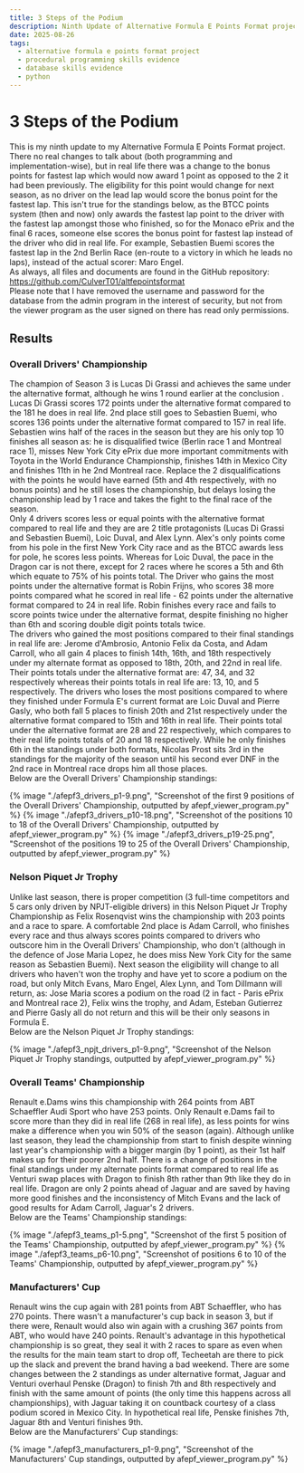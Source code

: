 ```yaml
---
title: 3 Steps of the Podium
description: Ninth Update of Alternative Formula E Points Format project.
date: 2025-08-26
tags:
  - alternative formula e points format project
  - procedural programming skills evidence
  - database skills evidence
  - python
---
```


<div class="container fluid">
  <h1 class="col align-self-center">3 Steps of the Podium</h1>
  <div class="row justify-content-center">
    <p class="col-8">
    This is my ninth update to my Alternative Formula E Points Format project. There no real changes to talk about (both programming and implementation-wise), but in real life there was a change to the bonus points for fastest lap which would now award 1 point as opposed to the 2 it had been previously. The eligibility for this point would change for next season, as no driver on the lead lap would score the bonus point for the fastest lap. This isn't true for the standings below, as the BTCC points system (then and now) only awards the fastest lap point to the driver with the fastest lap amongst those who finished, so for the Monaco ePrix and the final 6 races, someone else scores the bonus point for fastest lap instead of the driver who did in real life. For example, Sebastien Buemi scores the fastest lap in the 2nd Berlin Race (en-route to a victory in which he leads no laps), instead of the actual scorer: Maro Engel.<br/>
    As always, all files and documents are found in the GitHub repository: <a href="https://github.com/CulverT01/altfepointsformat">https://github.com/CulverT01/altfepointsformat</a><br/>
    Please note that I have removed the username and password for the database from the admin program in the interest of security, but not from the viewer program as the user signed on there has read only permissions.
    </p>
  </div>
  <div class="row justify-content-center">
    <h2 class="row">Results</h2>
    <h3 class="row">Overall Drivers' Championship</h3>
    <p class="col-8"> 
    The champion of Season 3 is Lucas Di Grassi and achieves the same under the alternative format, although he wins 1 round earlier at the conclusion . Lucas Di Grassi scores 172 points under the alternative format compared to the 181 he does in real life. 2nd place still goes to Sebastien Buemi, who scores 136 points under the alternative format compared to 157 in real life. Sebastien wins half of the races in the season but they are his only top 10 finishes all season as: he is disqualified twice (Berlin race 1 and Montreal race 1), misses New York City ePrix due more important commitments with Toyota in the World Endurance Championship, finishes 14th in Mexico City and finishes 11th in he 2nd Montreal race. Replace the 2 disqualifications with the points he would have earned (5th and 4th respectively, with no bonus points) and he still loses the championship, but delays losing the championship lead by 1 race and takes the fight to the final race of the season.<br/>
    Only 4 drivers scores less or equal points with the alternative format compared to real life and they are are 2 title protagonists (Lucas Di Grassi and Sebastien Buemi), Loic Duval, and Alex Lynn. Alex's only points come from his pole in the first New York City race and as the BTCC awards less for pole, he scores less points. Whereas for Loic Duval, the pace in the Dragon car is not there, except for 2 races where he scores a 5th and 6th which equate to 75% of his points total. The Driver who gains the most points under the alternative format is Robin Frijns, who scores 38 more points compared what he scored in real life - 62 points under the alternative format compared to 24 in real life. Robin finishes every race and fails to score points twice under the alternative format, despite finishing no higher than 6th and scoring double digit points totals twice.<br/>
    The drivers who gained the most positions compared to their final standings in real life are: Jerome d'Ambrosio, Antonio Felix da Costa, and Adam Carroll, who all gain 4 places to finish 14th, 16th, and 18th respectively under my alternate format as opposed to 18th, 20th, and 22nd in real life. Their points totals under the alternative format are: 47, 34, and 32 respectively whereas their points totals in real life are: 13, 10, and 5 respectively. The drivers who loses the most positions compared to where they finished under Formula E's current format are Loic Duval and Pierre Gasly, who both fall 5 places to finish 20th and 21st respectively under the alternative format compared to 15th and 16th in real life. Their points total under the alternative format are 28 and 22 respectively, which compares to their real life points totals of 20 and 18 respectively. While he only finishes 6th in the standings under both formats, Nicolas Prost sits 3rd in the standings for the majority of the season until his second ever DNF in the 2nd race in Montreal race drops him all those places.<br/>
    Below are the Overall Drivers' Championship standings:
    </p>
    {% image "./afepf3_drivers_p1-9.png", "Screenshot of the first 9 positions of the Overall Drivers' Championship, outputted by afepf_viewer_program.py" %}
    {% image "./afepf3_drivers_p10-18.png", "Screenshot of the positions 10 to 18 of the Overall Drivers' Championship, outputted by afepf_viewer_program.py" %}
    {% image "./afepf3_drivers_p19-25.png", "Screenshot of the positions 19 to 25 of the Overall Drivers' Championship, outputted by afepf_viewer_program.py" %}
    <h3 class="row">Nelson Piquet Jr Trophy</h3>
    <p class="col-8">
    Unlike last season, there is proper competition (3 full-time competitors and 5 cars only driven by NPJT-eligible drivers) in this Nelson Piquet Jr Trophy Championship as Felix Rosenqvist wins the championship with 203 points and a race to spare. A comfortable 2nd place is Adam Carroll, who finishes every race and thus always scores points compared to drivers who outscore him in the Overall Drivers' Championship, who don't (although in the defence of Jose Maria Lopez, he does miss New York City for the same reason as Sebastien Buemi). Next season the eligibility will change to all drivers who haven't won the trophy and have yet to score a podium on the road, but only Mitch Evans, Maro Engel, Alex Lynn, and Tom Dillmann will return, as: Jose Maria scores a podium on the road (2 in fact - Paris ePrix and Montreal race 2), Felix wins the trophy, and Adam, Esteban Gutierrez and Pierre Gasly all do not return and this will be their only seasons in Formula E.<br/>
    Below are the Nelson Piquet Jr Trophy standings:
    </p>
    {% image "./afepf3_npjt_drivers_p1-9.png", "Screenshot of the Nelson Piquet Jr Trophy standings, outputted by afepf_viewer_program.py" %}
    <h3 class="row">Overall Teams' Championship</h3>
    <p class="col-8">
    Renault e.Dams wins this championship with 264 points from ABT Schaeffler Audi Sport who have 253 points. Only Renault e.Dams fail to score more than they did in real life (268 in real life), as less points for wins make a difference when you win 50% of the season (again). Although unlike last season, they lead the championship from start to finish despite winning last year's championship with a bigger margin (by 1 point), as their 1st half makes up for their poorer 2nd half. There is a change of positions in the final standings under my alternate points format compared to real life as Venturi swap places with Dragon to finish 8th rather than 9th like they do in real life. Dragon are only 2 points ahead of Jaguar and are saved by having more good finishes and the inconsistency of Mitch Evans and the lack of good results for Adam Carroll, Jaguar's 2 drivers.<br/>
    Below are the Teams' Championship standings:
    </p>
    {% image "./afepf3_teams_p1-5.png", "Screenshot of the first 5 position of the Teams' Championship, outputted by afepf_viewer_program.py" %}
    {% image "./afepf3_teams_p6-10.png", "Screenshot of positions 6 to 10 of the Teams' Championship, outputted by afepf_viewer_program.py" %}
    <h3 class="row">Manufacturers' Cup</h3>
    <p class="col-8">
    Renault wins the cup again with 281 points from ABT Schaeffler, who has 270 points. There wasn't a manufacturer's cup back in season 3, but if there were, Renault would also win again with a crushing 367 points from ABT, who would have 240 points. Renault's advantage in this hypothetical championship is so great, they seal it with 2 races to spare as even when the results for the main team start to drop off, Techeetah are there to pick up the slack and prevent the brand having a bad weekend. There are some changes between the 2 standings as under alternative format, Jaguar and Venturi overhaul Penske (Dragon) to finish 7th and 8th respectively and finish with the same amount of points (the only time this happens across all championships), with Jaguar taking it on countback courtesy of a class podium scored in Mexico City. In hypothetical real life, Penske finishes 7th, Jaguar 8th and Venturi finishes 9th.<br/>
    Below are the Manufacturers' Cup standings:
    </p>
    {% image "./afepf3_manufacturers_p1-9.png", "Screenshot of the Manufacturers' Cup standings, outputted by afepf_viewer_program.py" %}
  </div>
</div>